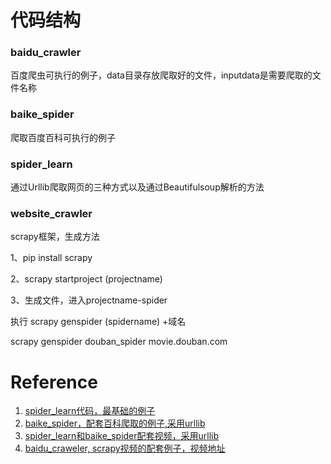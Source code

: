 # 代码结构
### baidu_crawler
百度爬虫可执行的例子，data目录存放爬取好的文件，inputdata是需要爬取的文件名称

### baike_spider
爬取百度百科可执行的例子

### spider_learn
通过Urllib爬取网页的三种方式以及通过Beautifulsoup解析的方法

### website_crawler
scrapy框架，生成方法

1、pip install scrapy

2、scrapy startproject (projectname)

3、生成文件，进入projectname-spider

执行  scrapy genspider  (spidername) +域名

scrapy genspider douban_spider movie.douban.com



# Reference
1. [spider_learn代码，最基础的例子](https://www.runoob.com/w3cnote/python-spider-intro.html)
2. [baike_spider，配套百科爬取的例子,采用urllib](https://www.imooc.com/video/10677)
3. [spider_learn和baike_spider配套视频，采用urllib](https://www.imooc.com/video/10677)
4. [baidu_craweler, scrapy视频的配套例子，视频地址](https://www.imooc.com/video/17516)